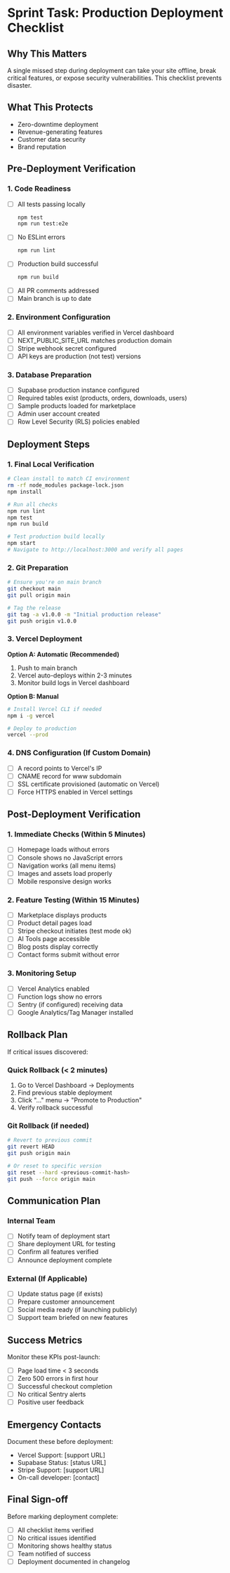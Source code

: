 # Sprint Task: Production Deployment Checklist

## Why This Matters
A single missed step during deployment can take your site offline, break critical features, or expose security vulnerabilities. This checklist prevents disaster.

## What This Protects
- Zero-downtime deployment
- Revenue-generating features
- Customer data security
- Brand reputation

## Pre-Deployment Verification

### 1. Code Readiness
- [ ] All tests passing locally
  ```bash
  npm test
  npm run test:e2e
  ```
- [ ] No ESLint errors
  ```bash
  npm run lint
  ```
- [ ] Production build successful
  ```bash
  npm run build
  ```
- [ ] All PR comments addressed
- [ ] Main branch is up to date

### 2. Environment Configuration
- [ ] All environment variables verified in Vercel dashboard
- [ ] NEXT_PUBLIC_SITE_URL matches production domain
- [ ] Stripe webhook secret configured
- [ ] API keys are production (not test) versions

### 3. Database Preparation
- [ ] Supabase production instance configured
- [ ] Required tables exist (products, orders, downloads, users)
- [ ] Sample products loaded for marketplace
- [ ] Admin user account created
- [ ] Row Level Security (RLS) policies enabled

## Deployment Steps

### 1. Final Local Verification
```bash
# Clean install to match CI environment
rm -rf node_modules package-lock.json
npm install

# Run all checks
npm run lint
npm test
npm run build

# Test production build locally
npm start
# Navigate to http://localhost:3000 and verify all pages
```

### 2. Git Preparation
```bash
# Ensure you're on main branch
git checkout main
git pull origin main

# Tag the release
git tag -a v1.0.0 -m "Initial production release"
git push origin v1.0.0
```

### 3. Vercel Deployment

**Option A: Automatic (Recommended)**
1. Push to main branch
2. Vercel auto-deploys within 2-3 minutes
3. Monitor build logs in Vercel dashboard

**Option B: Manual**
```bash
# Install Vercel CLI if needed
npm i -g vercel

# Deploy to production
vercel --prod
```

### 4. DNS Configuration (If Custom Domain)
- [ ] A record points to Vercel's IP
- [ ] CNAME record for www subdomain
- [ ] SSL certificate provisioned (automatic on Vercel)
- [ ] Force HTTPS enabled in Vercel settings

## Post-Deployment Verification

### 1. Immediate Checks (Within 5 Minutes)
- [ ] Homepage loads without errors
- [ ] Console shows no JavaScript errors
- [ ] Navigation works (all menu items)
- [ ] Images and assets load properly
- [ ] Mobile responsive design works

### 2. Feature Testing (Within 15 Minutes)
- [ ] Marketplace displays products
- [ ] Product detail pages load
- [ ] Stripe checkout initiates (test mode ok)
- [ ] AI Tools page accessible
- [ ] Blog posts display correctly
- [ ] Contact forms submit without error

### 3. Monitoring Setup
- [ ] Vercel Analytics enabled
- [ ] Function logs show no errors
- [ ] Sentry (if configured) receiving data
- [ ] Google Analytics/Tag Manager installed

## Rollback Plan

If critical issues discovered:

### Quick Rollback (< 2 minutes)
1. Go to Vercel Dashboard → Deployments
2. Find previous stable deployment
3. Click "..." menu → "Promote to Production"
4. Verify rollback successful

### Git Rollback (if needed)
```bash
# Revert to previous commit
git revert HEAD
git push origin main

# Or reset to specific version
git reset --hard <previous-commit-hash>
git push --force origin main
```

## Communication Plan

### Internal Team
- [ ] Notify team of deployment start
- [ ] Share deployment URL for testing
- [ ] Confirm all features verified
- [ ] Announce deployment complete

### External (If Applicable)
- [ ] Update status page (if exists)
- [ ] Prepare customer announcement
- [ ] Social media ready (if launching publicly)
- [ ] Support team briefed on new features

## Success Metrics

Monitor these KPIs post-launch:
- [ ] Page load time < 3 seconds
- [ ] Zero 500 errors in first hour
- [ ] Successful checkout completion
- [ ] No critical Sentry alerts
- [ ] Positive user feedback

## Emergency Contacts

Document these before deployment:
- Vercel Support: [support URL]
- Supabase Status: [status URL]
- Stripe Support: [support URL]
- On-call developer: [contact]

## Final Sign-off

Before marking deployment complete:
- [ ] All checklist items verified
- [ ] No critical issues identified
- [ ] Monitoring shows healthy status
- [ ] Team notified of success
- [ ] Deployment documented in changelog